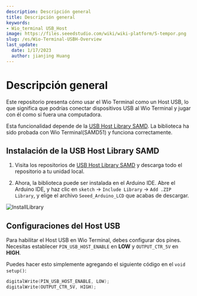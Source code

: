 ```yaml
---
description: Descripción general
title: Descripción general
keywords:
- Wio_terminal USB_Host
image: https://files.seeedstudio.com/wiki/wiki-platform/S-tempor.png
slug: /es/Wio-Terminal-USBH-Overview
last_update:
  date: 1/17/2023
  author: jianjing Huang
---
```


# Descripción general

Este repositorio presenta cómo usar el Wio Terminal como un Host USB, lo que significa que podrías conectar dispositivos USB al Wio Terminal y jugar con él como si fuera una computadora.

Esta funcionalidad depende de la [USB Host Library SAMD](https://github.com/gdsports/USB_Host_Library_SAMD). La biblioteca ha sido probada con Wio Terminal(SAMD51) y funciona correctamente.

## Instalación de la USB Host Library SAMD

1. Visita los repositorios de [USB Host Library SAMD](https://github.com/gdsports/USB_Host_Library_SAMD) y descarga todo el repositorio a tu unidad local.

2. Ahora, la biblioteca puede ser instalada en el Arduino IDE. Abre el Arduino IDE, y haz clic en `sketch` -> `Include Library` -> `Add .ZIP Library`, y elige el archivo `Seeed_Arduino_LCD` que acabas de descargar.

![InstallLibrary](https://files.seeedstudio.com/wiki/Wio-Terminal/img/Xnip2019-11-21_15-50-13.jpg)

## Configuraciones del Host USB

Para habilitar el Host USB en Wio Terminal, debes configurar dos pines. Necesitas establecer `PIN_USB_HOST_ENABLE` en **LOW** y `OUTPUT_CTR_5V` en **HIGH**.

Puedes hacer esto simplemente agregando el siguiente código en el `void setup()`:

```cpp
digitalWrite(PIN_USB_HOST_ENABLE, LOW);
digitalWrite(OUTPUT_CTR_5V, HIGH);
```